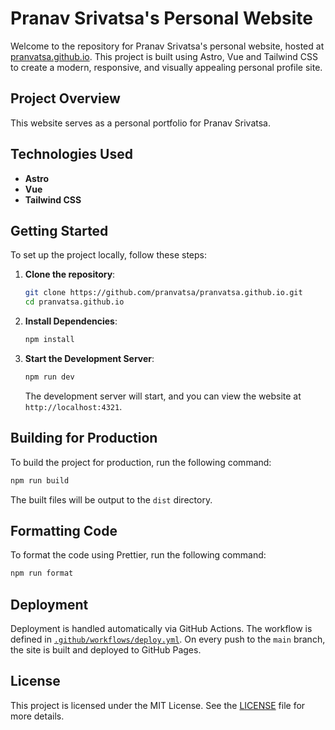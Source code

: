 # Pranav Srivatsa's Personal Website

Welcome to the repository for Pranav Srivatsa's personal website, hosted at [pranvatsa.github.io](https://pranvatsa.github.io). This project is built using Astro, Vue and Tailwind CSS to create a modern, responsive, and visually appealing personal profile site.

## Project Overview

This website serves as a personal portfolio for Pranav Srivatsa.

## Technologies Used

- **Astro**
- **Vue**
- **Tailwind CSS**

## Getting Started

To set up the project locally, follow these steps:

1. **Clone the repository**:

   ```bash
   git clone https://github.com/pranvatsa/pranvatsa.github.io.git
   cd pranvatsa.github.io
   ```

2. **Install Dependencies**:

   ```bash
   npm install
   ```

3. **Start the Development Server**:

   ```bash
   npm run dev
   ```

   The development server will start, and you can view the website at `http://localhost:4321`.

## Building for Production

To build the project for production, run the following command:

```bash
npm run build
```

The built files will be output to the `dist` directory.

## Formatting Code

To format the code using Prettier, run the following command:

```bash
npm run format
```

## Deployment

Deployment is handled automatically via GitHub Actions. The workflow is defined in [`.github/workflows/deploy.yml`](.github/workflows/deploy.yml). On every push to the `main` branch, the site is built and deployed to GitHub Pages.

## License

This project is licensed under the MIT License. See the [LICENSE](LICENSE) file for more details.
